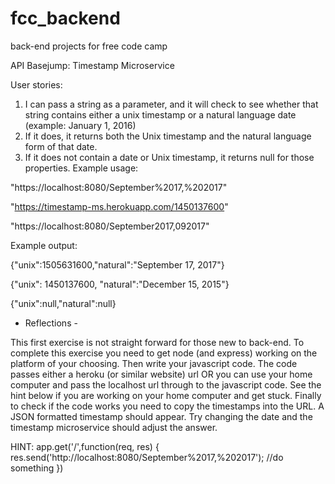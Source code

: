 # fcc_backend
back-end projects for free code camp

API Basejump: Timestamp Microservice

User stories:

1. I can pass a string as a parameter, and it will check to see whether that string contains either a unix timestamp or a natural language date (example: January 1, 2016)
2. If it does, it returns both the Unix timestamp and the natural language form of that date.
3. If it does not contain a date or Unix timestamp, it returns null for those properties.
Example usage:

"https://localhost:8080/September%2017,%202017"

"https://timestamp-ms.herokuapp.com/1450137600"

"https://localhost:8080/September2017,092017"

Example output:

{"unix":1505631600,"natural":"September 17, 2017"}

{"unix": 1450137600, "natural":"December 15, 2015"}

{"unix":null,"natural":null}

- Reflections -

This first exercise is not straight forward for those new to back-end. To complete this exercise you need to get node (and express) working on the platform of your choosing. Then write your javascript code. The code passes either a heroku (or similar website) url OR you can use your home computer and pass the localhost url through to the javascript code. See the hint below if you are working on your home computer and get stuck. Finally to check if the code works you need to copy the timestamps into the URL. A JSON formatted timestamp should appear. Try changing the date and the timestamp microservice should adjust the answer.


HINT: app.get('/',function(req, res) { res.send('http://localhost:8080/September%2017,%202017'); //do something })
